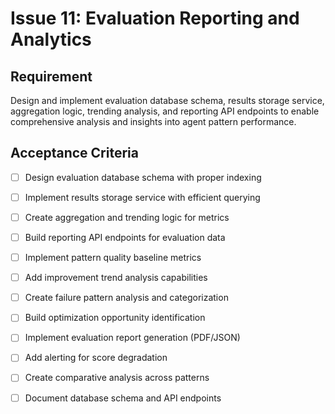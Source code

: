 # Issue 11: Evaluation Reporting and Analytics

## Requirement
Design and implement evaluation database schema, results storage service, aggregation logic, trending analysis, and reporting API endpoints to enable comprehensive analysis and insights into agent pattern performance.

## Acceptance Criteria
- [ ] Design evaluation database schema with proper indexing
- [ ] Implement results storage service with efficient querying
- [ ] Create aggregation and trending logic for metrics
- [ ] Build reporting API endpoints for evaluation data
- [ ] Implement pattern quality baseline metrics
- [ ] Add improvement trend analysis capabilities
- [ ] Create failure pattern analysis and categorization
- [ ] Build optimization opportunity identification
- [ ] Implement evaluation report generation (PDF/JSON)
- [ ] Add alerting for score degradation
- [ ] Create comparative analysis across patterns
- [ ] Document database schema and API endpoints

